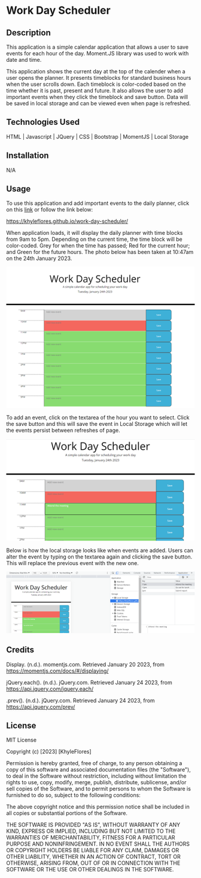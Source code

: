 # Work Day Scheduler

## Description 
This application is a simple calendar application that allows a user to save events for each hour of the day. Moment.JS library was used to work with date and time. 

This application shows the current day at the top of the calender when a user opens the planner. It presents timeblocks for standard business hours when the user scrolls down. Each timeblock is color-coded based on the time whether it is past, present and future. It also allows the user to add important events when they click the timeblock and save button. Data will be saved in local storage and can be viewed even when page is refreshed. 

## Technologies Used
HTML | Javascript | JQuery | CSS | Bootstrap | MomentJS | Local Storage

## Installation

N/A

## Usage
To use this application and add important events to the daily planner, click on this [link](https://khyleflores.github.io/work-day-scheduler/ "Word Day Scheduler") or follow the link below:

https://khyleflores.github.io/work-day-scheduler/

When application loads, it will display the daily planner with time blocks from 9am to 5pm. Depending on the current time, the time block will be color-coded. Grey for when the time has passed; Red for the current hour; and Green for the future hours. The photo below has been taken at 10:47am on the 24th January 2023. 

![Work Day scheduler screenshot](/assets/screenshots/screenshot1.png)

To add an event, click on the textarea of the hour you want to select. Click the save button and this will save the event in Local Storage which will let the events persist between refreshes of page. 

![Add event screenshot](/assets/screenshots/screenshot2.png)

Below is how the local storage looks like when events are added. 
Users can alter the event by typing on the textarea again and clicking the save button. This will replace the previous event with the new one. 

![Add event screenshot](/assets/screenshots/screenshot3.png)

## Credits

Display. (n.d.). momentjs.com. Retrieved January 20 2023, from https://momentjs.com/docs/#/displaying/

jQuery.each(). (n.d.). jQuery.com. Retrieved January 24 2023, from https://api.jquery.com/jquery.each/

.prev(). (n.d.). jQuery.com. Retrieved January 24 2023, from https://api.jquery.com/prev/


## License

MIT License

Copyright (c) [2023] [KhyleFlores]

Permission is hereby granted, free of charge, to any person obtaining a copy
of this software and associated documentation files (the "Software"), to deal
in the Software without restriction, including without limitation the rights
to use, copy, modify, merge, publish, distribute, sublicense, and/or sell
copies of the Software, and to permit persons to whom the Software is
furnished to do so, subject to the following conditions:

The above copyright notice and this permission notice shall be included in all
copies or substantial portions of the Software.

THE SOFTWARE IS PROVIDED "AS IS", WITHOUT WARRANTY OF ANY KIND, EXPRESS OR
IMPLIED, INCLUDING BUT NOT LIMITED TO THE WARRANTIES OF MERCHANTABILITY,
FITNESS FOR A PARTICULAR PURPOSE AND NONINFRINGEMENT. IN NO EVENT SHALL THE
AUTHORS OR COPYRIGHT HOLDERS BE LIABLE FOR ANY CLAIM, DAMAGES OR OTHER
LIABILITY, WHETHER IN AN ACTION OF CONTRACT, TORT OR OTHERWISE, ARISING FROM,
OUT OF OR IN CONNECTION WITH THE SOFTWARE OR THE USE OR OTHER DEALINGS IN THE
SOFTWARE.
